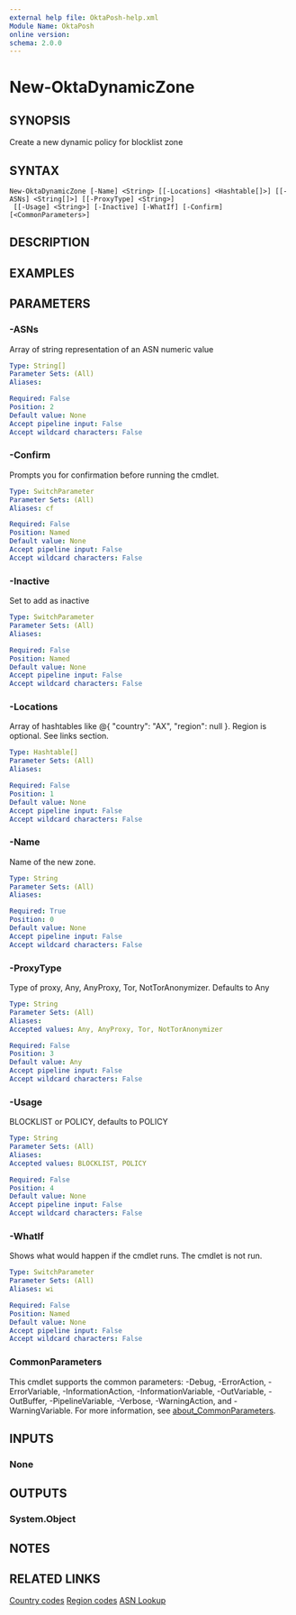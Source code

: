 ```yaml
---
external help file: OktaPosh-help.xml
Module Name: OktaPosh
online version:
schema: 2.0.0
---
```


# New-OktaDynamicZone

## SYNOPSIS
Create a new dynamic policy for blocklist zone

## SYNTAX

```
New-OktaDynamicZone [-Name] <String> [[-Locations] <Hashtable[]>] [[-ASNs] <String[]>] [[-ProxyType] <String>]
 [[-Usage] <String>] [-Inactive] [-WhatIf] [-Confirm] [<CommonParameters>]
```

## DESCRIPTION

## EXAMPLES

## PARAMETERS

### -ASNs
Array of string representation of an ASN numeric value

```yaml
Type: String[]
Parameter Sets: (All)
Aliases:

Required: False
Position: 2
Default value: None
Accept pipeline input: False
Accept wildcard characters: False
```

### -Confirm
Prompts you for confirmation before running the cmdlet.

```yaml
Type: SwitchParameter
Parameter Sets: (All)
Aliases: cf

Required: False
Position: Named
Default value: None
Accept pipeline input: False
Accept wildcard characters: False
```

### -Inactive
Set to add as inactive

```yaml
Type: SwitchParameter
Parameter Sets: (All)
Aliases:

Required: False
Position: Named
Default value: None
Accept pipeline input: False
Accept wildcard characters: False
```

### -Locations
Array of hashtables like  @{ "country": "AX", "region": null }.
Region is optional.
See links section.

```yaml
Type: Hashtable[]
Parameter Sets: (All)
Aliases:

Required: False
Position: 1
Default value: None
Accept pipeline input: False
Accept wildcard characters: False
```

### -Name
Name of the new zone.

```yaml
Type: String
Parameter Sets: (All)
Aliases:

Required: True
Position: 0
Default value: None
Accept pipeline input: False
Accept wildcard characters: False
```

### -ProxyType
Type of proxy, Any, AnyProxy, Tor, NotTorAnonymizer.
Defaults to Any

```yaml
Type: String
Parameter Sets: (All)
Aliases:
Accepted values: Any, AnyProxy, Tor, NotTorAnonymizer

Required: False
Position: 3
Default value: Any
Accept pipeline input: False
Accept wildcard characters: False
```

### -Usage
BLOCKLIST or POLICY, defaults to POLICY

```yaml
Type: String
Parameter Sets: (All)
Aliases:
Accepted values: BLOCKLIST, POLICY

Required: False
Position: 4
Default value: None
Accept pipeline input: False
Accept wildcard characters: False
```

### -WhatIf
Shows what would happen if the cmdlet runs.
The cmdlet is not run.

```yaml
Type: SwitchParameter
Parameter Sets: (All)
Aliases: wi

Required: False
Position: Named
Default value: None
Accept pipeline input: False
Accept wildcard characters: False
```

### CommonParameters
This cmdlet supports the common parameters: -Debug, -ErrorAction, -ErrorVariable, -InformationAction, -InformationVariable, -OutVariable, -OutBuffer, -PipelineVariable, -Verbose, -WarningAction, and -WarningVariable. For more information, see [about_CommonParameters](http://go.microsoft.com/fwlink/?LinkID=113216).

## INPUTS

### None

## OUTPUTS

### System.Object
## NOTES

## RELATED LINKS
[Country codes](https://en.wikipedia.org/wiki/ISO_3166-1_alpha-2)
[Region codes](https://en.wikipedia.org/wiki/ISO_3166-2)
[ASN Lookup](https://www.ultratools.com/tools/asnInfoResult)